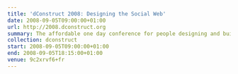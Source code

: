 ```yaml
---
title: 'dConstruct 2008: Designing the Social Web'
date: 2008-09-05T09:00:00+01:00
url: http://2008.dconstruct.org
summary: The affordable one day conference for people designing and building the latest generation of social web applications.
collection: dconstruct
start: 2008-09-05T09:00:00+01:00
end: 2008-09-05T18:15:00+01:00
venue: 9c2xrvf6+fr
---
```

